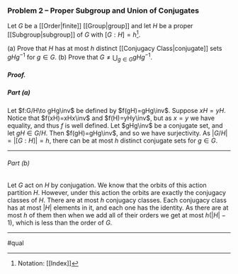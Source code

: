 ### Problem 2 – Proper Subgroup and Union of Conjugates
Let $G$ be a [[Order|finite]] [[Group|group]] and let $H$ be a proper [[Subgroup|subgroup]] of $G$ with $[G:H]=h$[^1].

(a) Prove that $H$ has at most $h$ distinct [[Conjugacy Class|conjugate]] sets $gHg^{-1}$ for $g\in G$.
(b) Prove that $G\neq \bigcup_{g\in G} gHg^{-1}$.

##### *Proof.*
##### Part (a)

Let $f:G/H\to gHg\inv$ be defined by $f(gH)=gHg\inv$. Suppose $xH=yH$. Notice that $f(xH)=xHx\inv$ and $f(H)=yHy\inv$, but as $x=y$ we have equality, and thus $f$ is well defined. Let $gHg\inv$ be a conjugate set, and let $gH\in G/H$. Then $f(gH)=gHg\inv$, and so we have surjectivity. As $|G/H|=|[G:H]|=h$, there can be at most $h$ distinct conjugate sets for $g\in G$. 
***
###### Part (b)
Let $G$ act on $H$ by conjugation. We know that the orbits of this action partition $H$. However, under this action the orbits are exactly the conjugacy classes of $H$. There are at most $h$ conjugacy classes. Each conjugacy class has at most $|H|$ elements in it, and each one has the identity. As there are at most $h$ of them then when we add all of their orders we get at most $h(|H|-1)$, which is less than the order of $G$.
***
#qual

[^1]: Notation: [[Index]]